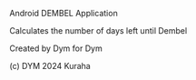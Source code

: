 Android DEMBEL Application

Calculates the number of days left until Dembel

Created by Dym for Dym


(c) DYM 2024 Kuraha
